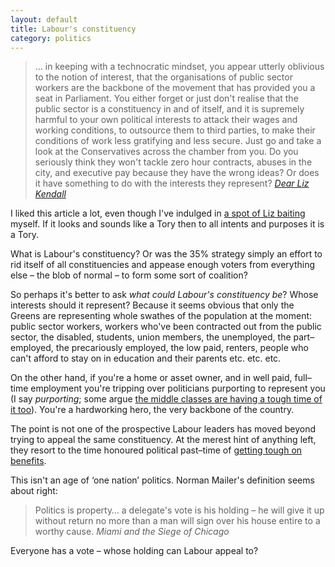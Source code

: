 ```yaml
---
layout: default
title: Labour's constituency
category: politics
---
```


> &hellip; in keeping with a technocratic mindset, you appear utterly oblivious to the notion of interest, that the organisations of public sector workers are the backbone of the movement that has provided you a seat in Parliament. You either forget or just don't realise that the public sector is a constituency in and of itself, and it is supremely harmful to your own political interests to attack their wages and working conditions, to outsource them to third parties, to make their conditions of work less gratifying and less secure. Just go and take a look at the Conservatives across the chamber from you. Do you seriously think they won't tackle zero hour contracts, abuses in the city, and executive pay because they have the wrong ideas? Or does it have something to do with the interests they represent? <cite>[Dear Liz Kendall](http://averypublicsociologist.blogspot.co.uk/2015/05/dear-liz-kendall.html)</cite>

I liked this article a lot, even though I've indulged in [a spot of Liz baiting](https://twitter.com/leonpaternoster/status/601447440831549441) myself. If it looks and sounds like a Tory then to all intents and purposes it is a Tory.

What is Labour's constituency? Or was the 35% strategy simply an effort to rid itself of all constituencies and appease enough voters from everything else &#8211; the blob of normal &#8211; to form some sort of coalition?

So perhaps it's better to ask _what could Labour's constituency be_? Whose interests should it represent? Because it seems obvious that only the Greens are representing whole swathes of the population at the moment: public sector workers, workers who've been contracted out from the public sector, the disabled, students, union members, the unemployed, the part&#8211;employed, the precariously employed, the low paid, renters, people who can't afford to stay on in education and their parents etc. etc. etc.

On the other hand, if you're a home or asset owner, and in well paid, full&#8211;time employment you're tripping over politicians purporting to represent you (I say _purporting_; some argue [the middle classes are having a tough time of it too](http://www.theguardian.com/commentisfree/2015/may/24/middle-class-living-standards)). You're a hardworking hero, the very backbone of the country.

The point is not one of the prospective Labour leaders has moved beyond trying to appeal the same constituency. At the merest hint of anything left, they resort to the time honoured political past&#8211;time of [getting tough on benefits](http://www.mirror.co.uk/news/uk-news/andy-burnham-vows-tough-benefits-5786479).

This isn't an age of &#8216;one nation&#8217; politics. Norman Mailer's definition seems about right:

> Politics is property&hellip; a delegate's vote is his holding &#8211; he will give it up without return no more than a man will sign over his house entire to a worthy cause. <cite>Miami and the Siege of Chicago</cite>

Everyone has a vote &#8211; whose holding can Labour appeal to?
